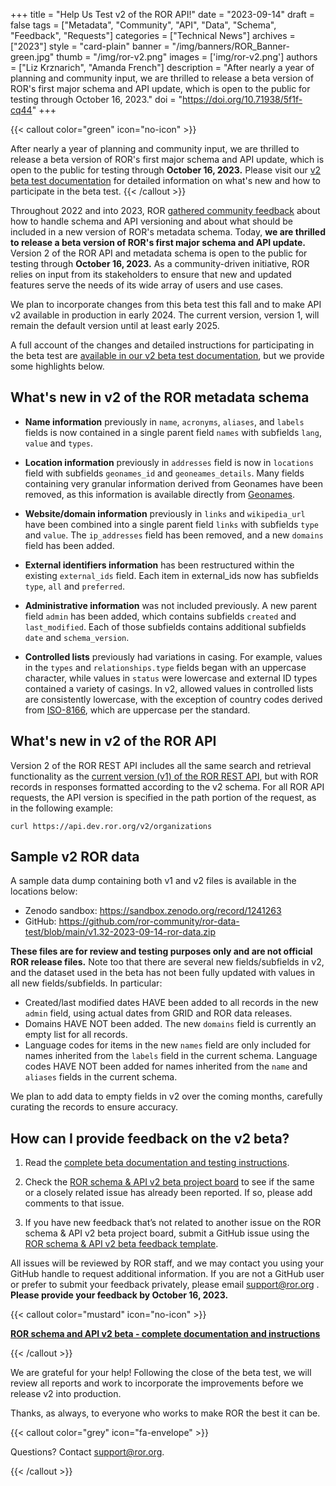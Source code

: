+++
title = "Help Us Test v2 of the ROR API!"
date = "2023-09-14"
draft = false
tags = ["Metadata", "Community", "API", "Data", "Schema", "Feedback", "Requests"]
categories = ["Technical News"]
archives = ["2023"]
style = "card-plain"
banner = "/img/banners/ROR_Banner-green.jpg"
thumb = "/img/ror-v2.png"
images = ['img/ror-v2.png']
authors = ["Liz Krznarich", "Amanda French"]
description = "After nearly a year of planning and community input, we are thrilled to release a beta version of ROR's first major schema and API update, which is open to the public for testing through October 16, 2023."
doi = "https://doi.org/10.71938/5f1f-cq44"
+++

{{< callout color="green" icon="no-icon" >}} 

After nearly a year of planning and community input, we are thrilled to release a beta version of ROR's first major schema and API update, which is open to the public for testing through **October 16, 2023.** Please visit our [v2 beta test documentation](https://ror.readme.io/docs/ror-schema-api-v2-beta) for detailed information on what's new and how to participate in the beta test. 
{{< /callout >}} 

Throughout 2022 and into 2023, ROR [gathered community feedback](https://ror.readme.io/docs/feedback-docs) about how to handle schema and API versioning and about what should be included in a new version of ROR's metadata schema. Today, **we are thrilled to release a beta version of ROR's first major schema and API update.** Version 2 of the ROR API and metadata schema is open to the public for testing through **October 16, 2023.** As a community-driven initiative, ROR relies on input from its stakeholders to ensure that new and updated features serve the needs of its wide array of users and use cases. 

We plan to incorporate changes from this beta test this fall and to make API v2 available in production in early 2024. The current version, version 1, will remain the default version until at least early 2025.

A full account of the changes and detailed instructions for participating in the beta test are [available in our v2 beta test documentation](https://ror.readme.io/docs/ror-schema-api-v2-beta), but we provide some highlights below.  

## What's new in v2 of the ROR metadata schema

- **Name information** previously in `name`, `acronyms`, `aliases`, and `labels` fields is now contained in a single parent field `names` with subfields `lang`, `value` and `types`. 

- **Location information** previously in `addresses` field is now in `locations` field with subfields `geonames_id` and `geoneames_details`. Many fields containing very granular information derived from Geonames have been removed, as this information is available directly from [Geonames](https://www.geonames.org/). 

- **Website/domain information** previously in `links` and `wikipedia_url` have been combined into a single parent field `links` with subfields `type` and `value`. The `ip_addresses` field has been removed, and a new  `domains` field has been added. 

- **External identifiers information** has been restructured within the existing `external_ids` field. Each item in external_ids now has subfields `type`, `all` and `preferred`. 

- **Administrative information** was not included previously. A new parent field `admin` has been added, which contains subfields `created` and `last_modified`. Each of those subfields contains additional subfields `date` and `schema_version`. 

- **Controlled lists** previously had variations in casing. For example, values in the `types` and `relationships.type` fields began with an uppercase character, while values in `status` were lowercase and external ID types contained a variety of casings. In v2, allowed values in controlled lists are consistently lowercase, with the exception of country codes derived from [ISO-8166](https://www.iso.org/iso-3166-country-codes.html), which are uppercase per the standard.

## What's new in v2 of the ROR API

Version 2 of the ROR REST API includes all the same search and retrieval functionality as the [current version (v1) of the ROR REST API](https://ror.readme.io/docs/rest-api), but with ROR records in responses formatted according to the v2 schema. For all ROR API requests, the API version is specified in the path portion of the request, as in the following example:

```curl https://api.dev.ror.org/v2/organizations```

## Sample v2 ROR data

A sample data dump containing both v1 and v2 files is available in the locations below: 

*  Zenodo sandbox: https://sandbox.zenodo.org/record/1241263
* GitHub: https://github.com/ror-community/ror-data-test/blob/main/v1.32-2023-09-14-ror-data.zip

**These files are for review and testing purposes only and are not official ROR release files.** Note too that there are several new fields/subfields in v2, and the dataset used in the beta has not been fully updated with values in all new fields/subfields. In particular:

* Created/last modified dates HAVE been added to all records in the new `admin` field, using actual dates from GRID and ROR data releases.
* Domains HAVE NOT been added. The new `domains` field is currently an empty list for all records. 
* Language codes for items in the new `names` field are only included for names inherited from the `labels` field in the current schema. Language codes HAVE NOT been added for names inherited from the `name` and `aliases` fields in the current schema. 

We plan to add data to empty fields in v2 over the coming months, carefully curating the records to ensure accuracy.

## How can I provide feedback on the v2 beta?

1. Read the [complete beta documentation and testing instructions](https://ror.readme.io/docs/ror-schema-api-v2-beta). 

2. Check the [ROR schema & API v2 beta project board](https://github.com/orgs/ror-community/projects/12/views/1) to see if the same or a closely related issue has already been reported. If so, please add comments to that issue.

3. If you have new feedback that’s not related to another issue on the ROR schema & API v2 beta project board, submit a GitHub issue using the [ROR schema & API v2 beta feedback template](https://github.com/ror-community/ror-roadmap/issues/new?assignees=lizkrznarich&labels=api+v2+beta&projects=&template=ror-schema---api-v2-beta-feedback.md&title=%5BV2+BETA%5D).

All issues will be reviewed by ROR staff, and we may contact you using your GitHub handle to request additional information. If you are not a GitHub user or prefer to submit your feedback privately, please email [support@ror.org](mailto:support@ror.org) . **Please provide your feedback by October 16, 2023.**

{{< callout color="mustard" icon="no-icon" >}} 

**[ROR schema and API v2 beta - complete documentation and instructions](https://ror.readme.io/docs/ror-schema-api-v2-beta)**

{{< /callout >}} 


We are grateful for your help! Following the close of the beta test, we will review all reports and work to incorporate the improvements before we release v2 into production.

Thanks, as always, to everyone who works to make ROR the best it can be. 

{{< callout color="grey" icon="fa-envelope" >}} 

Questions? Contact support@ror.org. 

{{< /callout >}} 

